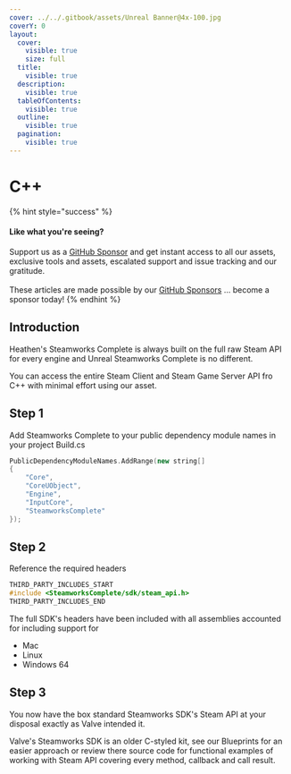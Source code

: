 ```yaml
---
cover: ../../.gitbook/assets/Unreal Banner@4x-100.jpg
coverY: 0
layout:
  cover:
    visible: true
    size: full
  title:
    visible: true
  description:
    visible: true
  tableOfContents:
    visible: true
  outline:
    visible: true
  pagination:
    visible: true
---
```


# C++

{% hint style="success" %}
#### Like what you're seeing?

Support us as a [GitHub Sponsor](../../become-a-sponsor/) and get instant access to all our assets, exclusive tools and assets, escalated support and issue tracking and our gratitude.\
\
These articles are made possible by our [GitHub Sponsors](../../become-a-sponsor/) ... become a sponsor today!
{% endhint %}

## Introduction

Heathen's Steamworks Complete is always built on the full raw Steam API for every engine and Unreal Steamworks Complete is no different.

You can access the entire Steam Client and Steam Game Server API fro C++ with minimal effort using our asset.

## Step 1

Add Steamworks Complete to your public dependency module names in your project Build.cs

```cpp
PublicDependencyModuleNames.AddRange(new string[] 
{ 
    "Core", 
    "CoreUObject", 
    "Engine", 
    "InputCore", 
    "SteamworksComplete" 
});
```

## Step 2

Reference the required headers

```cpp
THIRD_PARTY_INCLUDES_START
#include <SteamworksComplete/sdk/steam_api.h>
THIRD_PARTY_INCLUDES_END
```

The full SDK's headers have been included with all assemblies accounted for including support for&#x20;

* Mac
* Linux
* Windows 64

## Step 3

You now have the box standard Steamworks SDK's Steam API at your disposal exactly as Valve intended it.&#x20;

Valve's Steamworks SDK is an older C-styled kit, see our Blueprints for an easier approach or review there source code for functional examples of working with Steam API covering every method, callback and call result.
